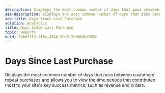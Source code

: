 ```yaml
---
description: Displays the most common number of days that pass between customers' repeat purchases and allows you to view the time periods that contributed most to your site's key success metrics, such as revenue and orders.
seo-description: Displays the most common number of days that pass between customers' repeat purchases and allows you to view the time periods that contributed most to your site's key success metrics, such as revenue and orders.
seo-title: Days Since Last Purchase
solution: Analytics
title: Days Since Last Purchase
topic: Reports
uuid: 7abd7f10-f16c-454b-99d3-7dd08db7892e
---
```


# Days Since Last Purchase

Displays the most common number of days that pass between customers' repeat purchases and allows you to view the time periods that contributed most to your site's key success metrics, such as revenue and orders.

